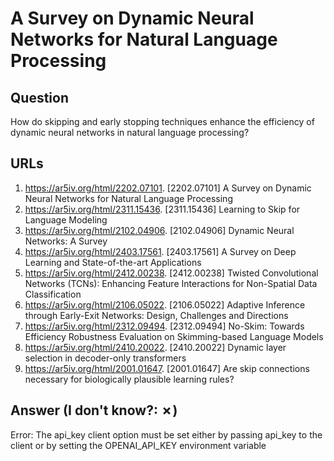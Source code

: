 # A Survey on Dynamic Neural Networks for Natural Language Processing

## Question

How do skipping and early stopping techniques enhance the efficiency of dynamic neural networks in natural language processing?

## URLs

1. https://ar5iv.org/html/2202.07101. [2202.07101] A Survey on Dynamic Neural Networks for Natural Language Processing
2. https://ar5iv.org/html/2311.15436. [2311.15436] Learning to Skip for Language Modeling
3. https://ar5iv.org/html/2102.04906. [2102.04906] Dynamic Neural Networks: A Survey
4. https://ar5iv.org/html/2403.17561. [2403.17561] A Survey on Deep Learning and State-of-the-art Applications
5. https://ar5iv.org/html/2412.00238. [2412.00238] Twisted Convolutional Networks (TCNs): Enhancing Feature Interactions for Non-Spatial Data Classification
6. https://ar5iv.org/html/2106.05022. [2106.05022] Adaptive Inference through Early-Exit Networks: Design, Challenges and Directions
7. https://ar5iv.org/html/2312.09494. [2312.09494] No-Skim: Towards Efficiency Robustness Evaluation on Skimming-based Language Models
8. https://ar5iv.org/html/2410.20022. [2410.20022] Dynamic layer selection in decoder-only transformers
9. https://ar5iv.org/html/2001.01647. [2001.01647] Are skip connections necessary for biologically plausible learning rules?

## Answer (I don't know?: ✗)

Error: The api_key client option must be set either by passing api_key to the client or by setting the OPENAI_API_KEY environment variable